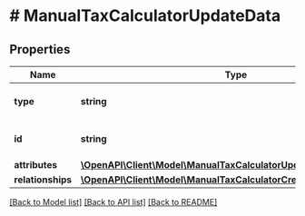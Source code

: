 # # ManualTaxCalculatorUpdateData

## Properties

Name | Type | Description | Notes
------------ | ------------- | ------------- | -------------
**type** | **string** | The resource&#39;s type |
**id** | **string** | The resource&#39;s id |
**attributes** | [**\OpenAPI\Client\Model\ManualTaxCalculatorUpdateDataAttributes**](ManualTaxCalculatorUpdateDataAttributes.md) |  |
**relationships** | [**\OpenAPI\Client\Model\ManualTaxCalculatorCreateDataRelationships**](ManualTaxCalculatorCreateDataRelationships.md) |  | [optional]

[[Back to Model list]](../../README.md#models) [[Back to API list]](../../README.md#endpoints) [[Back to README]](../../README.md)
